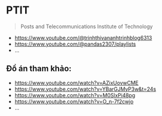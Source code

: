 # PTIT
> Posts and Telecommunications Institute of Technology

- https://www.youtube.com/@trinhthivananhtrinhblog6313
- https://www.youtube.com/@pandas2307/playlists
- ...

## Đồ án tham khảo:
- https://www.youtube.com/watch?v=AZixUovwCME
- https://www.youtube.com/watch?v=YBarGJMyP3w&t=24s
- https://www.youtube.com/watch?v=M0SlxPi48pg
- https://www.youtube.com/watch?v=O_n-7f2cwjo
- ...
